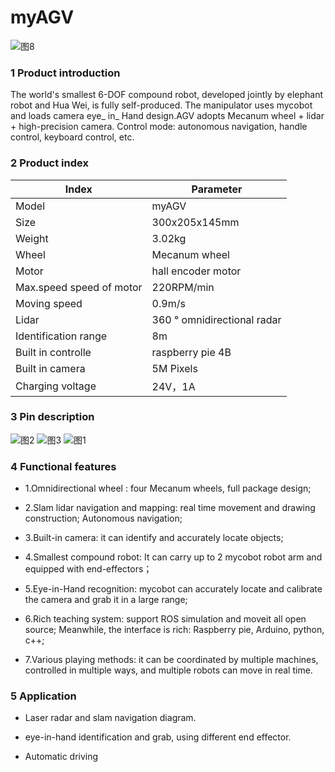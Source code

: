 # myAGV

![图8](./image/小车初次使用/图8.jpg)

### 1 Product introduction

The world's smallest 6-DOF compound robot, developed jointly by elephant robot and Hua Wei, is fully self-produced. The manipulator uses mycobot and loads camera eye_ in_ Hand design.AGV adopts Mecanum wheel + lidar + high-precision camera. Control mode: autonomous navigation, handle control, keyboard control, etc.


### 2 Product index

| Index        | Parameter              |
| ------------ | ----------------- |
| Model         | myAGV             |
| Size        | 300x205x145mm        |
| Weight      | 3.02kg              |
| Wheel     | Mecanum wheel            |
| Motor  | hall encoder motor         |
| Max.speed speed of motor     | 220RPM/min              |
| Moving speed    | 0.9m/s          |
| Lidar    | 360 ° omnidirectional radar           |
| Identification range         | 8m           |
| Built in controlle      | raspberry pie 4B           |
| Built in camera      | 5M Pixels        |
| Charging voltage     | 24V，1A        |



### 3 Pin description
![图2](./image/小车初次使用/图2.png)
![图3](./image/小车初次使用/图3.png)
![图1](./image/小车初次使用/图1.png)


### 4 Functional features
* 1.Omnidirectional wheel : four Mecanum wheels, full package design;

* 2.Slam lidar navigation and mapping: real time movement and drawing construction; Autonomous navigation;

* 3.Built-in camera: it can identify and accurately locate objects;

* 4.Smallest compound robot: It can carry up to 2 mycobot robot arm and equipped with end-effectors；

* 5.Eye-in-Hand recognition: mycobot can accurately locate and calibrate the camera and grab it in a large range;

* 6.Rich teaching system: support ROS simulation and moveit all open source; Meanwhile, the interface is rich: Raspberry pie, Arduino, python, c++;

* 7.Various playing methods: it can be coordinated by multiple machines, controlled in multiple ways, and multiple robots can move in real time.

### 5 Application

* Laser radar and slam navigation diagram.

* eye-in-hand identification and grab, using different end effector.

* Automatic driving


